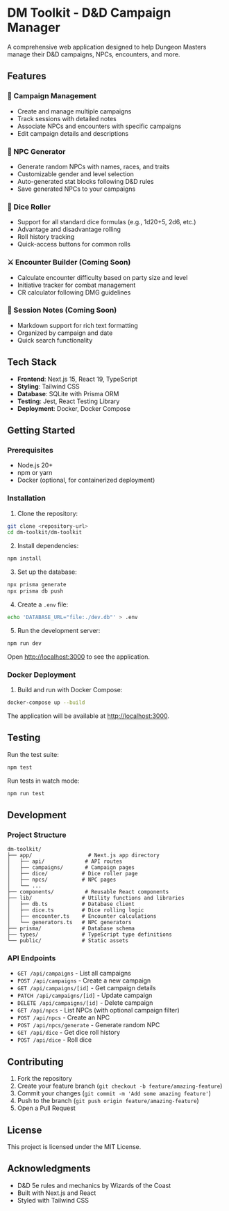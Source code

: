 # DM Toolkit - D&D Campaign Manager

A comprehensive web application designed to help Dungeon Masters manage their D&D campaigns, NPCs, encounters, and more.

## Features

### 🎯 Campaign Management
- Create and manage multiple campaigns
- Track sessions with detailed notes
- Associate NPCs and encounters with specific campaigns
- Edit campaign details and descriptions

### 🧙 NPC Generator
- Generate random NPCs with names, races, and traits
- Customizable gender and level selection
- Auto-generated stat blocks following D&D rules
- Save generated NPCs to your campaigns

### 🎲 Dice Roller
- Support for all standard dice formulas (e.g., 1d20+5, 2d6, etc.)
- Advantage and disadvantage rolling
- Roll history tracking
- Quick-access buttons for common rolls

### ⚔️ Encounter Builder (Coming Soon)
- Calculate encounter difficulty based on party size and level
- Initiative tracker for combat management
- CR calculator following DMG guidelines

### 📝 Session Notes (Coming Soon)
- Markdown support for rich text formatting
- Organized by campaign and date
- Quick search functionality

## Tech Stack

- **Frontend**: Next.js 15, React 19, TypeScript
- **Styling**: Tailwind CSS
- **Database**: SQLite with Prisma ORM
- **Testing**: Jest, React Testing Library
- **Deployment**: Docker, Docker Compose

## Getting Started

### Prerequisites

- Node.js 20+
- npm or yarn
- Docker (optional, for containerized deployment)

### Installation

1. Clone the repository:
```bash
git clone <repository-url>
cd dm-toolkit/dm-toolkit
```

2. Install dependencies:
```bash
npm install
```

3. Set up the database:
```bash
npx prisma generate
npx prisma db push
```

4. Create a `.env` file:
```bash
echo 'DATABASE_URL="file:./dev.db"' > .env
```

5. Run the development server:
```bash
npm run dev
```

Open [http://localhost:3000](http://localhost:3000) to see the application.

### Docker Deployment

1. Build and run with Docker Compose:
```bash
docker-compose up --build
```

The application will be available at [http://localhost:3000](http://localhost:3000).

## Testing

Run the test suite:
```bash
npm test
```

Run tests in watch mode:
```bash
npm run test
```

## Development

### Project Structure

```
dm-toolkit/
├── app/                  # Next.js app directory
│   ├── api/             # API routes
│   ├── campaigns/       # Campaign pages
│   ├── dice/           # Dice roller page
│   ├── npcs/           # NPC pages
│   └── ...
├── components/          # Reusable React components
├── lib/                # Utility functions and libraries
│   ├── db.ts           # Database client
│   ├── dice.ts         # Dice rolling logic
│   ├── encounter.ts    # Encounter calculations
│   └── generators.ts   # NPC generators
├── prisma/             # Database schema
├── types/              # TypeScript type definitions
└── public/             # Static assets
```

### API Endpoints

- `GET /api/campaigns` - List all campaigns
- `POST /api/campaigns` - Create a new campaign
- `GET /api/campaigns/[id]` - Get campaign details
- `PATCH /api/campaigns/[id]` - Update campaign
- `DELETE /api/campaigns/[id]` - Delete campaign
- `GET /api/npcs` - List NPCs (with optional campaign filter)
- `POST /api/npcs` - Create an NPC
- `POST /api/npcs/generate` - Generate random NPC
- `GET /api/dice` - Get dice roll history
- `POST /api/dice` - Roll dice

## Contributing

1. Fork the repository
2. Create your feature branch (`git checkout -b feature/amazing-feature`)
3. Commit your changes (`git commit -m 'Add some amazing feature'`)
4. Push to the branch (`git push origin feature/amazing-feature`)
5. Open a Pull Request

## License

This project is licensed under the MIT License.

## Acknowledgments

- D&D 5e rules and mechanics by Wizards of the Coast
- Built with Next.js and React
- Styled with Tailwind CSS